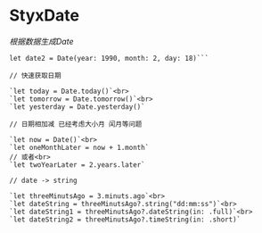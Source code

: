 # StyxDate
*根据数据生成Date*

```let date = Date(year: 1998, month: 2, day: 18, hour: 15, minute: 58, second: 56)
let date2 = Date(year: 1990, month: 2, day: 18)```

// 快速获取日期

`let today = Date.today()`<br>
`let tomorrow = Date.tomorrow()`<br>
`let yesterday = Date.yesterday()`

// 日期相加减 已经考虑大小月 闰月等问题

`let now = Date()`<br>
`let oneMonthLater = now + 1.month`
// 或者<br>
`let twoYearLater = 2.years.later`

// date -> string

`let threeMinutsAgo = 3.minuts.ago`<br>
`let dateString = threeMinutsAgo?.string("dd:mm:ss")`<br>
`let dateString1 = threeMinutsAgo?.dateString(in: .full)`<br>
`let dateString2 = threeMinutsAgo?.timeString(in: .short)`
